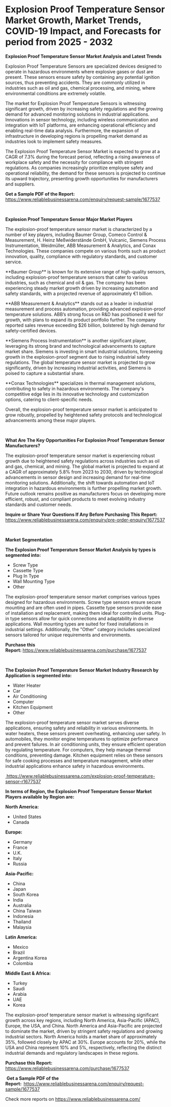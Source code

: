 <p><h1>Explosion Proof Temperature Sensor Market Growth, Market Trends, COVID-19 Impact, and Forecasts for period from 2025 - 2032</h1></p><p><strong>Explosion Proof Temperature Sensor Market Analysis and Latest Trends</strong></p>
<p><p>Explosion Proof Temperature Sensors are specialized devices designed to operate in hazardous environments where explosive gases or dust are present. These sensors ensure safety by containing any potential ignition sources, thus preventing accidents. They are commonly utilized in industries such as oil and gas, chemical processing, and mining, where environmental conditions are extremely volatile.</p><p>The market for Explosion Proof Temperature Sensors is witnessing significant growth, driven by increasing safety regulations and the growing demand for advanced monitoring solutions in industrial applications. Innovations in sensor technology, including wireless communication and integration with IoT platforms, are enhancing operational efficiency and enabling real-time data analysis. Furthermore, the expansion of infrastructure in developing regions is propelling market demand as industries look to implement safety measures.</p><p>The Explosion Proof Temperature Sensor Market is expected to grow at a CAGR of 7.3% during the forecast period, reflecting a rising awareness of workplace safety and the necessity for compliance with stringent regulations. As companies increasingly prioritize employee safety and operational reliability, the demand for these sensors is projected to continue its upward trajectory, presenting growth opportunities for manufacturers and suppliers.</p></p>
<p><strong>Get a Sample PDF of the Report:&nbsp;</strong> <a href="https://www.reliablebusinessarena.com/enquiry/request-sample/1677537?utm_campaign=2632&utm_medium=2&utm_source=Github&utm_content=ia&utm_term=25032025&utm_id=explosion-proof-temperature-sensor">https://www.reliablebusinessarena.com/enquiry/request-sample/1677537</a></p>
<p>&nbsp;</p>
<p><strong>Explosion Proof Temperature Sensor Major Market Players</strong></p>
<p><p>The explosion-proof temperature sensor market is characterized by a number of key players, including Baumer Group, Comeco Control & Measurement, H. Heinz Meßwiderstände GmbH, Vulcanic, Siemens Process Instrumentation, Weidmüller, ABB Measurement & Analytics, and Conax Technologies. These companies compete on various fronts such as product innovation, quality, compliance with regulatory standards, and customer service.</p><p>**Baumer Group** is known for its extensive range of high-quality sensors, including explosion-proof temperature sensors that cater to various industries, such as chemical and oil & gas. The company has been experiencing steady market growth driven by increasing automation and safety standards, with a projected revenue of approximately €1 billion.</p><p>**ABB Measurement & Analytics** stands out as a leader in industrial measurement and process automation, providing advanced explosion-proof temperature solutions. ABB’s strong focus on R&D has positioned it well for growth, with plans to expand its product portfolio further. The company reported sales revenue exceeding $26 billion, bolstered by high demand for safety-certified devices.</p><p>**Siemens Process Instrumentation** is another significant player, leveraging its strong brand and technological advancements to capture market share. Siemens is investing in smart industrial solutions, foreseeing growth in the explosion-proof segment due to rising industrial safety regulations. The global temperature sensor market is projected to grow significantly, driven by increasing industrial activities, and Siemens is poised to capture a substantial share.</p><p>**Conax Technologies** specializes in thermal management solutions, contributing to safety in hazardous environments. The company's competitive edge lies in its innovative technology and customization options, catering to client-specific needs.</p><p>Overall, the explosion-proof temperature sensor market is anticipated to grow robustly, propelled by heightened safety protocols and technological advancements among these major players.</p></p>
<p>&nbsp;</p>
<p><strong>What Are The Key Opportunities For Explosion Proof Temperature Sensor Manufacturers?</strong></p>
<p><p>The explosion-proof temperature sensor market is experiencing robust growth due to heightened safety regulations across industries such as oil and gas, chemical, and mining. The global market is projected to expand at a CAGR of approximately 5.8% from 2023 to 2030, driven by technological advancements in sensor design and increasing demand for real-time monitoring solutions. Additionally, the shift towards automation and IoT integration in hazardous environments is further propelling market growth. Future outlook remains positive as manufacturers focus on developing more efficient, robust, and compliant products to meet evolving industry standards and customer needs.</p></p>
<p><strong>Inquire or Share Your Questions If Any Before Purchasing This Report:</strong> <a href="https://www.reliablebusinessarena.com/enquiry/pre-order-enquiry/1677537?utm_campaign=2632&utm_medium=2&utm_source=Github&utm_content=ia&utm_term=25032025&utm_id=explosion-proof-temperature-sensor">https://www.reliablebusinessarena.com/enquiry/pre-order-enquiry/1677537</a></p>
<p>&nbsp;</p>
<p><strong>Market Segmentation</strong></p>
<p><strong>The Explosion Proof Temperature Sensor Market Analysis by types is segmented into:</strong></p>
<p><ul><li>Screw Type</li><li>Cassette Type</li><li>Plug In Type</li><li>Wall Mounting Type</li><li>Other</li></ul></p>
<p><p>The explosion-proof temperature sensor market comprises various types designed for hazardous environments. Screw type sensors ensure secure mounting and are often used in pipes. Cassette type sensors provide ease of installation and replacement, making them ideal for controlled units. Plug-in type sensors allow for quick connections and adaptability in diverse applications. Wall mounting types are suited for fixed installations in industrial settings. Additionally, the "Other" category includes specialized sensors tailored for unique requirements and environments.</p></p>
<p><strong>Purchase this Report:&nbsp;</strong><a href="https://www.reliablebusinessarena.com/purchase/1677537?utm_campaign=2632&utm_medium=2&utm_source=Github&utm_content=ia&utm_term=25032025&utm_id=explosion-proof-temperature-sensor">https://www.reliablebusinessarena.com/purchase/1677537</a></p>
<p>&nbsp;</p>
<p><strong>The Explosion Proof Temperature Sensor Market Industry Research by Application is segmented into:</strong></p>
<p><ul><li>Water Heater</li><li>Car</li><li>Air Conditioning</li><li>Computer</li><li>Kitchen Equipment</li><li>Other</li></ul></p>
<p><p>The explosion-proof temperature sensor market serves diverse applications, ensuring safety and reliability in various environments. In water heaters, these sensors prevent overheating, enhancing user safety. In automobiles, they monitor engine temperatures to optimize performance and prevent failures. In air conditioning units, they ensure efficient operation by regulating temperature. For computers, they help manage thermal conditions, preventing damage. Kitchen equipment relies on these sensors for safe cooking processes and temperature management, while other industrial applications enhance safety in hazardous environments.</p></p>
<p><a href="https://www.reliablebusinessarena.com/explosion-proof-temperature-sensor-r1677537?utm_campaign=2632&utm_medium=2&utm_source=Github&utm_content=ia&utm_term=25032025&utm_id=explosion-proof-temperature-sensor">&nbsp;https://www.reliablebusinessarena.com/explosion-proof-temperature-sensor-r1677537</a></p>
<p><strong>In terms of Region, the Explosion Proof Temperature Sensor Market Players available by Region are:</strong></p>
<p>
    <p> <strong> North America: </strong>
        <ul>
            <li>United States</li>
            <li>Canada</li>
        </ul>
        </p> 
    <p> <strong> Europe: </strong>
        <ul>
            <li>Germany</li>
            <li>France</li>
            <li>U.K.</li>
            <li>Italy</li>
            <li>Russia</li>
        </ul>
        </p> 
    <p> <strong> Asia-Pacific: </strong>
        <ul>
            <li>China</li>
            <li>Japan</li>
            <li>South Korea</li>
            <li>India</li>
            <li>Australia</li>
            <li>China Taiwan</li>
            <li>Indonesia</li>
            <li>Thailand</li>
            <li>Malaysia</li>
        </ul>
        </p> 
    <p> <strong> Latin America: </strong>
        <ul>
            <li>Mexico</li>
            <li>Brazil</li>
            <li>Argentina Korea</li>
            <li>Colombia</li>
        </ul>
        </p> 
    <p> <strong> Middle East & Africa: </strong>
        <ul>
            <li>Turkey</li>
            <li>Saudi</li>
            <li>Arabia</li>
            <li>UAE</li>
            <li>Korea</li>
        </ul>
    </p>
    </p>
<p><p>The explosion-proof temperature sensor market is witnessing significant growth across key regions, including North America, Asia-Pacific (APAC), Europe, the USA, and China. North America and Asia-Pacific are projected to dominate the market, driven by stringent safety regulations and growing industrial sectors. North America holds a market share of approximately 35%, followed closely by APAC at 30%. Europe accounts for 20%, while the USA and China represent 10% and 5%, respectively, reflecting the distinct industrial demands and regulatory landscapes in these regions.</p></p>
<p><strong>Purchase this Report: </strong><a href="https://www.reliablebusinessarena.com/purchase/1677537?utm_campaign=2632&utm_medium=2&utm_source=Github&utm_content=ia&utm_term=25032025&utm_id=explosion-proof-temperature-sensor">https://www.reliablebusinessarena.com/purchase/1677537</a></p>
<p>&nbsp;<strong>Get a Sample PDF of the Report:&nbsp;&nbsp;</strong><a href="https://www.reliablebusinessarena.com/enquiry/request-sample/1677537?utm_campaign=2632&utm_medium=2&utm_source=Github&utm_content=ia&utm_term=25032025&utm_id=explosion-proof-temperature-sensor">https://www.reliablebusinessarena.com/enquiry/request-sample/1677537</a></p>
<p><strong></strong></p>
<p>Check more reports on <a href="https://www.reliablebusinessarena.com/?utm_campaign=2632&utm_medium=2&utm_source=Github&utm_content=ia&utm_term=25032025&utm_id=explosion-proof-temperature-sensor">https://www.reliablebusinessarena.com/</a></p>
